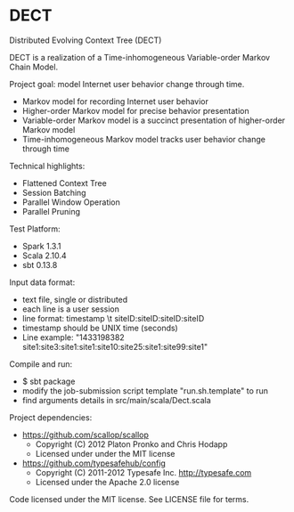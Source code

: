 # DECT
Distributed Evolving Context Tree (DECT)

DECT is a realization of a Time-inhomogeneous Variable-order Markov Chain Model.

Project goal: model Internet user behavior change through time.
  - Markov model for recording Internet user behavior
  - Higher-order Markov model for precise behavior presentation
  - Variable-order Markov model is a succinct presentation of higher-order Markov model
  - Time-inhomogeneous Markov model tracks user behavior change through time

Technical highlights:
  - Flattened Context Tree
  - Session Batching
  - Parallel Window Operation
  - Parallel Pruning

Test Platform:
  - Spark 1.3.1
  - Scala 2.10.4
  - sbt 0.13.8

Input data format:
  - text file, single or distributed
  - each line is a user session
  - line format: timestamp \t siteID:siteID:siteID:siteID
  - timestamp should be UNIX time (seconds)
  - Line example: "1433198382 site1:site3:site1:site1:site10:site25:site1:site99:site1"

Compile and run:
  - $ sbt package
  - modify the job-submission script template "run.sh.template" to run
  - find arguments details in src/main/scala/Dect.scala

Project dependencies:
  - https://github.com/scallop/scallop 
      - Copyright (C) 2012 Platon Pronko and Chris Hodapp
      - Licensed under under the MIT license
  - https://github.com/typesafehub/config
      - Copyright (C) 2011-2012 Typesafe Inc. <http://typesafe.com>
      - Licensed under the Apache 2.0 license

Code licensed under the MIT license. See LICENSE file for terms.
